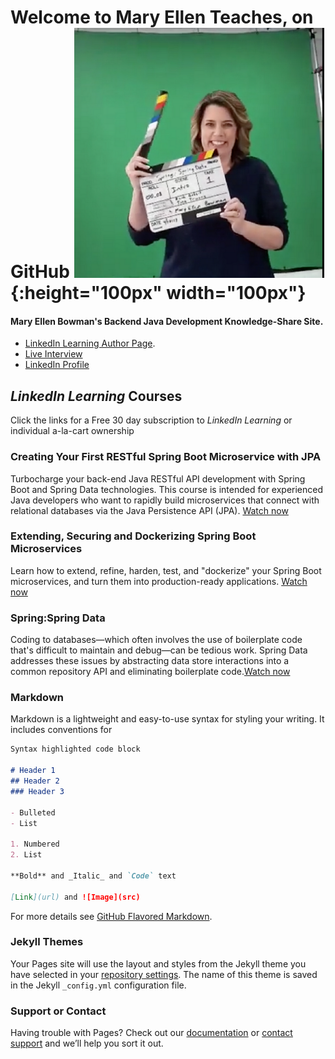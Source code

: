 # Welcome to Mary Ellen Teaches, on GitHub ![Image](action.png){:height="100px" width="100px"} 
#### Mary Ellen Bowman's Backend Java Development Knowledge-Share Site.
- [LinkedIn Learning Author Page](https://www.linkedin.com/learning/instructors/mary-ellen-bowman "Mary Ellen's LinkedIn Page").
- [Live Interview](http://bit.ly/MaryEllenBowman "Live Interview with Mary Ellen")
- [LinkedIn Profile](https://www.linkedin.com/in/mebowman/ "Mary Ellen's LinkedIn Page") 

## _LinkedIn Learning_ Courses
Click the links for a Free 30 day subscription to _LinkedIn Learning_ or individual a-la-cart ownership
### Creating Your First RESTful Spring Boot Microservice with JPA
Turbocharge your back-end Java RESTful API development with Spring Boot and Spring Data technologies. This course is intended for experienced Java developers who want to rapidly build microservices that connect with relational databases via the Java Persistence API (JPA). [Watch now](http://bit.ly/SpringBootMicroservice)
### Extending, Securing and Dockerizing Spring Boot Microservices
Learn how to extend, refine, harden, test, and "dockerize" your Spring Boot microservices, and turn them into production-ready applications. [Watch now](http://bit.ly/AdvancedMicroservices)
### Spring:Spring Data
Coding to databases—which often involves the use of boilerplate code that's difficult to maintain and debug—can be tedious work. Spring Data addresses these issues by abstracting data store interactions into a common repository API and eliminating boilerplate code.[Watch now](http://bit.ly/SpringData)









### Markdown

Markdown is a lightweight and easy-to-use syntax for styling your writing. It includes conventions for

```markdown
Syntax highlighted code block

# Header 1
## Header 2
### Header 3

- Bulleted
- List

1. Numbered
2. List

**Bold** and _Italic_ and `Code` text

[Link](url) and ![Image](src)
```

For more details see [GitHub Flavored Markdown](https://guides.github.com/features/mastering-markdown/).

### Jekyll Themes

Your Pages site will use the layout and styles from the Jekyll theme you have selected in your [repository settings](https://github.com/maryellenteaches/maryellenteaches.github.io/settings). The name of this theme is saved in the Jekyll `_config.yml` configuration file.

### Support or Contact

Having trouble with Pages? Check out our [documentation](https://help.github.com/categories/github-pages-basics/) or [contact support](https://github.com/contact) and we’ll help you sort it out.
